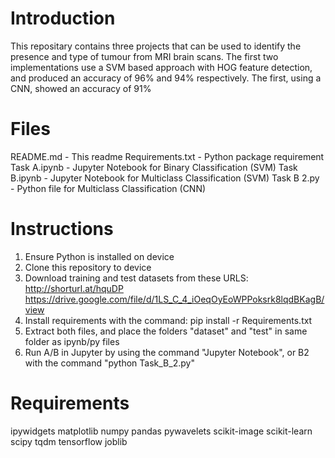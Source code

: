 # Introduction
This repositary contains three projects that can be used to identify the presence and type of tumour from MRI brain scans. 
The first two implementations use a SVM based approach with HOG feature detection, and produced an accuracy of 96% and 94% respectively.
The first, using a CNN, showed an accuracy of 91%


# Files
README.md - This readme
Requirements.txt - Python package requirement
Task A.ipynb - Jupyter Notebook for Binary Classification (SVM)
Task B.ipynb - Jupyter Notebook for Multiclass Classification (SVM)
Task B 2.py - Python file for Multiclass Classification (CNN)


# Instructions
1. Ensure Python is installed on device
2. Clone this repository to device
3. Download training and test datasets from these URLS:
http://shorturl.at/hquDP
https://drive.google.com/file/d/1LS_C_4_iOeqOyEoWPPoksrk8lqdBKagB/view
5.  Install requirements with the command: pip install -r Requirements.txt
6.  Extract both files, and place the folders "dataset" and "test" in same folder as ipynb/py files
7.  Run A/B in Jupyter by using the command "Jupyter Notebook", or B2 with the command "python Task_B_2.py"


# Requirements
ipywidgets
matplotlib
numpy
pandas
pywavelets
scikit-image
scikit-learn
scipy
tqdm
tensorflow
joblib
